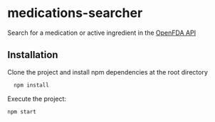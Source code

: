 
# medications-searcher
Search for a medication or active ingredient in the [OpenFDA API](https://open.fda.gov/apis/)

## Installation

Clone the project and install npm dependencies at the root directory

```bash
  npm install
```
Execute the project:
```
npm start
